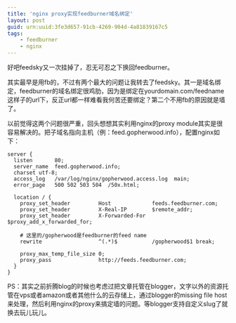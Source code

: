 ```yaml
---
title: 'nginx proxy实现feedburner域名绑定'
layout: post
guid: urn:uuid:3fe3d657-91cb-4269-904d-4a81839167c5
tags:
    - feedburner
    - nginx
---
```


好吧feedsky又一次挂掉了，忍无可忍之下换回feedburner。

其实最早是用fb的，不过有两个最大的问题让我转去了feedsky。其一是域名绑定，feedburner的域名绑定很鸡肋，因为是绑定在yourdomain.com/feedname这样子的url下，反正url都一样难看我何苦还要绑定？第二个不用fb的原因就是墙了。

以前觉得这两个问题很严重，回头想想其实利用nginx的proxy module其实是很容易解决的。把子域名指向主机（例：feed.gopherwood.info），配置nginx如下：

    server {
      listen       80;
      server_name  feed.gopherwood.info;
      charset utf-8;
      access_log   /var/log/nginx/gopherwood.access.log  main;
      error_page   500 502 503 504  /50x.html;

      location / {
        proxy_set_header         Host             feeds.feedburner.com;
        proxy_set_header         X-Real-IP        $remote_addr;
        proxy_set_header         X-Forwarded-For  $proxy_add_x_forwarded_for;

        # 这里的/gopherwood是feedburner的feed name
        rewrite                  ^(.*)$           /gopherwood$1 break;

        proxy_max_temp_file_size 0;
        proxy_pass               http://feeds.feedburner.com;
      }
    }

PS：其实之前折腾blog的时候也考虑过把文章托管在blogger，文字以外的资源托管在vps或者amazon或者其他什么的云存储上，通过blogger的missing file host来处理，然后利用nginx的proxy来搞定墙的问题。等blogger支持自定义slug了就换去玩儿玩儿。

